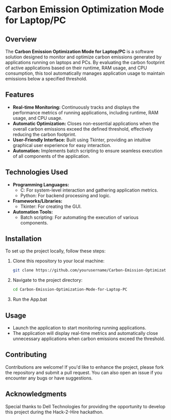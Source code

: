# Carbon Emission Optimization Mode for Laptop/PC

## Overview

The **Carbon Emission Optimization Mode for Laptop/PC** is a software solution designed to monitor and optimize carbon emissions generated by applications running on laptops and PCs. By evaluating the carbon footprint of active applications based on their runtime, RAM usage, and CPU consumption, this tool automatically manages application usage to maintain emissions below a specified threshold.

## Features

- **Real-time Monitoring:** Continuously tracks and displays the performance metrics of running applications, including runtime, RAM usage, and CPU usage.
- **Automatic Optimization:** Closes non-essential applications when the overall carbon emissions exceed the defined threshold, effectively reducing the carbon footprint.
- **User-Friendly Interface:** Built using Tkinter, providing an intuitive graphical user experience for easy interaction.
- **Automation:** Implements batch scripting to ensure seamless execution of all components of the application.

## Technologies Used

- **Programming Languages:** 
  - C: For system-level interaction and gathering application metrics.
  - Python: For backend processing and logic.
- **Frameworks/Libraries:** 
  - Tkinter: For creating the GUI.
- **Automation Tools:** 
  - Batch scripting: For automating the execution of various components.

## Installation

To set up the project locally, follow these steps:

1. Clone this repository to your local machine:
   ```bash
   git clone https://github.com/yourusername/Carbon-Emission-Optimization-Mode-for-Laptop-PC.git
2. Navigate to the project directory:
   ```bash
   cd Carbon-Emission-Optimization-Mode-for-Laptop-PC
3. Run the App.bat

## Usage

- Launch the application to start monitoring running applications.
- The application will display real-time metrics and automatically close unnecessary applications when carbon emissions exceed the threshold.

## Contributing

Contributions are welcome! If you'd like to enhance the project, please fork the repository and submit a pull request. You can also open an issue if you encounter any bugs or have suggestions.

## Acknowledgments
Special thanks to Dell Technologies for providing the opportunity to develop this project during the Hack-2-Hire hackathon.

